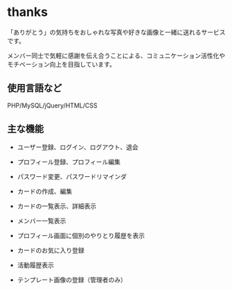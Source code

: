 # thanks

「ありがとう」の気持ちをおしゃれな写真や好きな画像と一緒に送れるサービスです。

メンバー同士で気軽に感謝を伝え合うことによる、コミュニケーション活性化やモチベーション向上を目指しています。

## 使用言語など

PHP/MySQL/jQuery/HTML/CSS

## 主な機能

- ユーザー登録、ログイン、ログアウト、退会

- プロフィール登録、プロフィール編集

- パスワード変更、パスワードリマインダ

- カードの作成、編集

- カードの一覧表示、詳細表示

- メンバー一覧表示

- プロフィール画面に個別のやりとり履歴を表示

- カードのお気に入り登録

- 活動履歴表示

- テンプレート画像の登録（管理者のみ）
